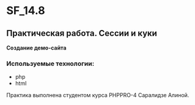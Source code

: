# SF_14.8

## Практическая работа. Сессии и куки

**Создание демо-сайта**

### Используемые технологии:
- php
- html

Практика выполнена студентом курса PHPPRO-4 Саралидзе Алиной.